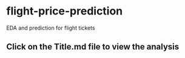 # flight-price-prediction
EDA and prediction for flight tickets

## Click on the Title.md file to view the analysis
